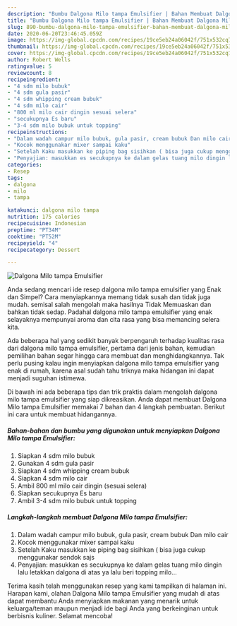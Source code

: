 ```yaml
---
description: "Bumbu Dalgona Milo tampa Emulsifier | Bahan Membuat Dalgona Milo tampa Emulsifier Yang Enak Dan Mudah"
title: "Bumbu Dalgona Milo tampa Emulsifier | Bahan Membuat Dalgona Milo tampa Emulsifier Yang Enak Dan Mudah"
slug: 890-bumbu-dalgona-milo-tampa-emulsifier-bahan-membuat-dalgona-milo-tampa-emulsifier-yang-enak-dan-mudah
date: 2020-06-20T23:46:45.059Z
image: https://img-global.cpcdn.com/recipes/19ce5eb24a06042f/751x532cq70/dalgona-milo-tampa-emulsifier-foto-resep-utama.jpg
thumbnail: https://img-global.cpcdn.com/recipes/19ce5eb24a06042f/751x532cq70/dalgona-milo-tampa-emulsifier-foto-resep-utama.jpg
cover: https://img-global.cpcdn.com/recipes/19ce5eb24a06042f/751x532cq70/dalgona-milo-tampa-emulsifier-foto-resep-utama.jpg
author: Robert Wells
ratingvalue: 5
reviewcount: 8
recipeingredient:
- "4 sdm milo bubuk"
- "4 sdm gula pasir"
- "4 sdm whipping cream bubuk"
- "4 sdm milo cair"
- "800 ml milo cair dingin sesuai selera"
- "secukupnya Es baru"
- "3-4 sdm milo bubuk untuk topping"
recipeinstructions:
- "Dalam wadah campur milo bubuk, gula pasir, cream bubuk Dan milo cair"
- "Kocok menggunakar mixer sampai kaku"
- "Setelah Kaku masukkan ke piping bag sisihkan ( bisa juga cukup menggunakar sendok sajs"
- "Penyajian: masukkan es secukupnya ke dalam gelas tuang milo dingin lalu letakkan dalgona di atas ya lalu beri topping milo..."
categories:
- Resep
tags:
- dalgona
- milo
- tampa

katakunci: dalgona milo tampa 
nutrition: 175 calories
recipecuisine: Indonesian
preptime: "PT34M"
cooktime: "PT52M"
recipeyield: "4"
recipecategory: Dessert

---
```



![Dalgona Milo tampa Emulsifier](https://img-global.cpcdn.com/recipes/19ce5eb24a06042f/751x532cq70/dalgona-milo-tampa-emulsifier-foto-resep-utama.jpg)

Anda sedang mencari ide resep dalgona milo tampa emulsifier yang Enak dan Simpel? Cara menyiapkannya memang tidak susah dan tidak juga mudah. semisal salah mengolah maka hasilnya Tidak Memuaskan dan bahkan tidak sedap. Padahal dalgona milo tampa emulsifier yang enak selayaknya mempunyai aroma dan cita rasa yang bisa memancing selera kita.



Ada beberapa hal yang sedikit banyak berpengaruh terhadap kualitas rasa dari dalgona milo tampa emulsifier, pertama dari jenis bahan, kemudian pemilihan bahan segar hingga cara membuat dan menghidangkannya. Tak perlu pusing kalau ingin menyiapkan dalgona milo tampa emulsifier yang enak di rumah, karena asal sudah tahu triknya maka hidangan ini dapat menjadi suguhan istimewa.


Di bawah ini ada beberapa tips dan trik praktis dalam mengolah dalgona milo tampa emulsifier yang siap dikreasikan. Anda dapat membuat Dalgona Milo tampa Emulsifier memakai 7 bahan dan 4 langkah pembuatan. Berikut ini cara untuk membuat hidangannya.

<!--inarticleads1-->

##### Bahan-bahan dan bumbu yang digunakan untuk menyiapkan Dalgona Milo tampa Emulsifier:

1. Siapkan 4 sdm milo bubuk
1. Gunakan 4 sdm gula pasir
1. Siapkan 4 sdm whipping cream bubuk
1. Siapkan 4 sdm milo cair
1. Ambil 800 ml milo cair dingin (sesuai selera)
1. Siapkan secukupnya Es baru
1. Ambil 3-4 sdm milo bubuk untuk topping




<!--inarticleads2-->

##### Langkah-langkah membuat Dalgona Milo tampa Emulsifier:

1. Dalam wadah campur milo bubuk, gula pasir, cream bubuk Dan milo cair
1. Kocok menggunakar mixer sampai kaku
1. Setelah Kaku masukkan ke piping bag sisihkan ( bisa juga cukup menggunakar sendok sajs
1. Penyajian: masukkan es secukupnya ke dalam gelas tuang milo dingin lalu letakkan dalgona di atas ya lalu beri topping milo...




Terima kasih telah menggunakan resep yang kami tampilkan di halaman ini. Harapan kami, olahan Dalgona Milo tampa Emulsifier yang mudah di atas dapat membantu Anda menyiapkan makanan yang menarik untuk keluarga/teman maupun menjadi ide bagi Anda yang berkeinginan untuk berbisnis kuliner. Selamat mencoba!
